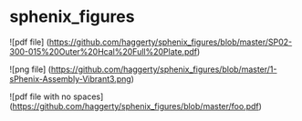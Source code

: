 # sphenix_figures

![pdf file]
(https://github.com/haggerty/sphenix_figures/blob/master/SP02-300-015%20Outer%20Hcal%20Full%20Plate.pdf)

![png file]
(https://github.com/haggerty/sphenix_figures/blob/master/1-sPhenix-Assembly-Vibrant3.png)

![pdf file with no spaces]
(https://github.com/haggerty/sphenix_figures/blob/master/foo.pdf)